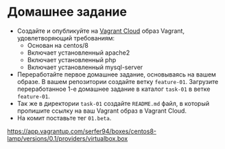 # Домашнее задание
- Создайте и опубликуйте на [Vagrant Cloud](https://vagrantcloud.com/) образ Vagrant, удовлетворяющий требованиям:
  - Основан на centos/8
  - Включает установленный apache2
  - Включает установленный php
  - Включает установленный mysql-server
- Переработайте первое домашнее задание, основываясь на вашем образе. В вашем репозитории создайте ветку `feature-01`. Загрузите переработанное 1-е домашнее задание в каталог `task-01` в ветке `feature-01`.
- Так же в директории `task-01` создайте `README.md` файл, в который пропишите ссылку на ваш Vagrant образ в Vagrant Cloud.
- На комит поставьте тег `01.beta`.

https://app.vagrantup.com/serfer94/boxes/centos8-lamp/versions/0.1/providers/virtualbox.box